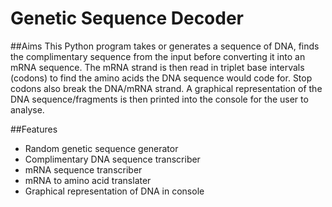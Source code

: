 # Genetic Sequence Decoder

##Aims
This Python program takes or generates a sequence of DNA, finds the complimentary sequence from the input before converting it into an mRNA sequence. The mRNA strand is then read in triplet base intervals (codons) to find the amino acids the DNA sequence would code for. Stop codons also break the DNA/mRNA strand. A graphical representation of the DNA sequence/fragments is then printed into the console for the user to analyse.

##Features
- Random genetic sequence generator
- Complimentary DNA sequence transcriber
- mRNA sequence transcriber
- mRNA to amino acid translater
- Graphical representation of DNA in console
